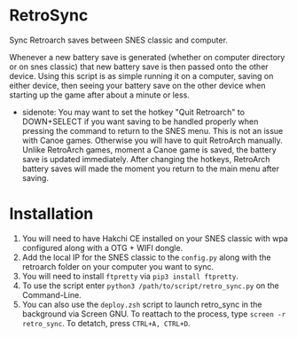 # RetroSync
Sync Retroarch saves between SNES classic and computer.

Whenever a new battery save is generated (whether on computer directory or on snes classic) that new battery save is then passed onto the other device.  Using this script is as simple running it on a computer, saving on either device, then seeing your battery save on the other device when starting up the game after about a minute or less.

- sidenote: You may want to set the hotkey "Quit Retroarch" to DOWN+SELECT if you want saving to be handled properly when pressing the command to return to the SNES menu. This is not an issue with Canoe games. Otherwise you will have to quit RetroArch manually.  Unlike RetroArch games, moment a Canoe game is saved, the battery save is updated immediately.  After changing the hotkeys, RetroArch battery saves will made the moment you return to the main menu after saving.


# Installation
1.  You will need to have Hakchi CE installed on your SNES classic with wpa configured along with a OTG + WIFI dongle.
2.  Add the local IP for the SNES classic to the `config.py` along with the retroarch folder on your computer you want to sync.
3.  You will need to install `ftpretty` via `pip3 install ftpretty`.
4.  To use the script enter `python3 /path/to/script/retro_sync.py` on the Command-Line.
5.  You can also use the `deploy.zsh` script to launch retro_sync in the background via Screen GNU.  To reattach to the process, type `screen -r retro_sync`.  To detatch, press `CTRL+A, CTRL+D`.
